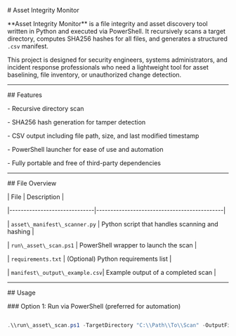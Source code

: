 \# Asset Integrity Monitor



\*\*Asset Integrity Monitor\*\* is a file integrity and asset discovery tool written in Python and executed via PowerShell. It recursively scans a target directory, computes SHA256 hashes for all files, and generates a structured `.csv` manifest.



This project is designed for security engineers, systems administrators, and incident response professionals who need a lightweight tool for asset baselining, file inventory, or unauthorized change detection.



---



\## Features



\- Recursive directory scan

\- SHA256 hash generation for tamper detection

\- CSV output including file path, size, and last modified timestamp

\- PowerShell launcher for ease of use and automation

\- Fully portable and free of third-party dependencies



---



\## File Overview



| File                         | Description                                 |

|------------------------------|---------------------------------------------|

| `asset\_manifest\_scanner.py`  | Python script that handles scanning and hashing |

| `run\_asset\_scan.ps1`         | PowerShell wrapper to launch the scan       |

| `requirements.txt`           | (Optional) Python requirements list         |

| `manifest\_output\_example.csv`| Example output of a completed scan          |



---



\## Usage



\### Option 1: Run via PowerShell (preferred for automation)



```powershell

.\\run\_asset\_scan.ps1 -TargetDirectory "C:\\Path\\To\\Scan" -OutputFile "scan\_manifest.csv"



